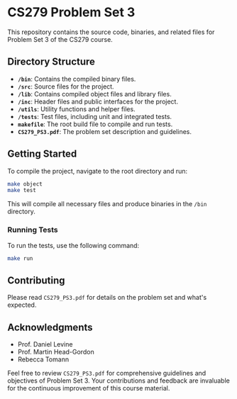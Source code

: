 # CS279 Problem Set 3

This repository contains the source code, binaries, and related files for Problem Set 3 of the CS279 course.

## Directory Structure

- **`/bin`**: Contains the compiled binary files.
- **`/src`**: Source files for the project.
- **`/lib`**: Contains compiled object files and library files.
- **`/inc`**: Header files and public interfaces for the project.
- **`/utils`**: Utility functions and helper files.
- **`/tests`**: Test files, including unit and integrated tests.
- **`makefile`**: The root build file to compile and run tests.
- **`CS279_PS3.pdf`**: The problem set description and guidelines.

## Getting Started

To compile the project, navigate to the root directory and run:

```bash
make object
make test
```

This will compile all necessary files and produce binaries in the `/bin` directory.

### Running Tests

To run the tests, use the following command:

```bash
make run
```

## Contributing

Please read `CS279_PS3.pdf` for details on the problem set and what's expected.

## Acknowledgments

- Prof. Daniel Levine
- Prof. Martin Head-Gordon
- Rebecca Tomann

Feel free to review `CS279_PS3.pdf` for comprehensive guidelines and objectives of Problem Set 3. Your contributions and feedback are invaluable for the continuous improvement of this course material.